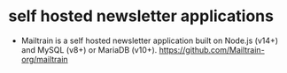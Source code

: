 # self hosted newsletter applications

* Mailtrain is a self hosted newsletter application built on Node.js (v14+) and MySQL (v8+) or MariaDB (v10+). https://github.com/Mailtrain-org/mailtrain

